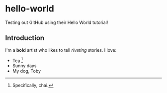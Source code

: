 # hello-world
Testing out GitHub using their Hello World tutorial!
## Introduction
I'm a **bold** artist who likes to tell *riveting* stories.
I love:
- Tea [^1]
- Sunny days
- My dog, Toby

[^1]: Specifically, chai. 
